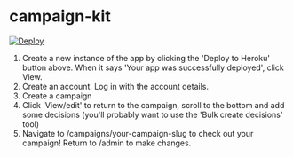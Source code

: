 campaign-kit
=================

 [![Deploy](https://www.herokucdn.com/deploy/button.png)](https://heroku.com/deploy) 

1. Create a new instance of the app by clicking the 'Deploy to Heroku' button above. When it says 'Your app was successfully deployed', click View.
2. Create an account. Log in with the account details.
3. Create a campaign
4. Click 'View/edit' to return to the campaign, scroll to the bottom and add some decisions (you'll probably want to use the 'Bulk create decisions' tool)
5. Navigate to /campaigns/your-campaign-slug to check out your campaign! Return to /admin to make changes.